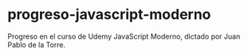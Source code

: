 # progreso-javascript-moderno
Progreso en el curso de Udemy JavaScript Moderno, dictado por Juan Pablo de la Torre.
